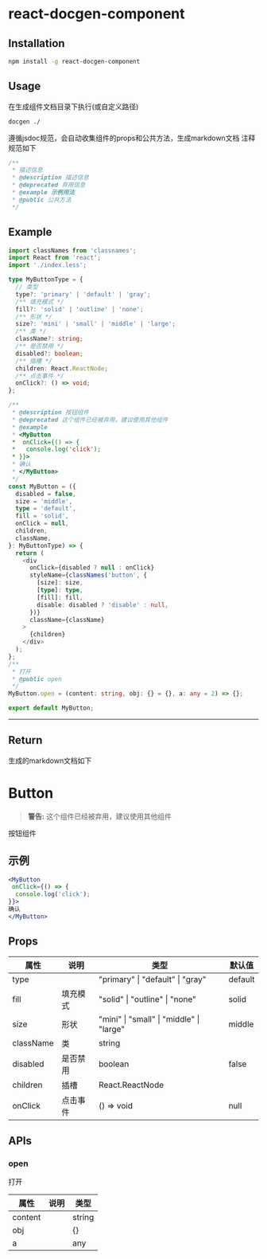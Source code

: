 # react-docgen-component

## Installation

```bash
npm install -g react-docgen-component
```

## Usage
在生成组件文档目录下执行(或自定义路径)

```bash
docgen ./
```
遵循jsdoc规范，会自动收集组件的props和公共方法，生成markdown文档
注释规范如下
```typescript
/**
 * 描述信息
 * @description 描述信息
 * @deprecated 弃用信息
 * @example 示例用法
 * @public 公共方法
 */
```

## Example

```typescript
import classNames from 'classnames';
import React from 'react';
import './index.less';

type MyButtonType = {
  // 类型
  type?: 'primary' | 'default' | 'gray';
  /** 填充模式 */
  fill?: 'solid' | 'outline' | 'none';
  /** 形状 */
  size?: 'mini' | 'small' | 'middle' | 'large';
  /** 类 */
  className?: string;
  /** 是否禁用 */
  disabled?: boolean;
  /** 插槽 */
  children: React.ReactNode;
  /** 点击事件 */
  onClick?: () => void;
};

/**
 * @description 按钮组件
 * @deprecated 这个组件已经被弃用，建议使用其他组件
 * @example
 * <MyButton
 *  onClick={() => {
 *   console.log('click');
 * }}>
 * 确认
 * </MyButton>
 */
const MyButton = ({
  disabled = false,
  size = 'middle',
  type = 'default',
  fill = 'solid',
  onClick = null,
  children,
  className,
}: MyButtonType) => {
  return (
    <div
      onClick={disabled ? null : onClick}
      styleName={classNames('button', {
        [size]: size,
        [type]: type,
        [fill]: fill,
        disable: disabled ? 'disable' : null,
      })}
      className={className}
    >
      {children}
    </div>
  );
};
/**
 * 打开
 * @public open
 */
MyButton.open = (content: string, obj: {} = {}, a: any = 2) => {};

export default MyButton;
```
---
## Return
生成的markdown文档如下

# Button

> **警告:** 这个组件已经被弃用，建议使用其他组件

按钮组件

## 示例

```jsx
<MyButton
 onClick={() => {
  console.log('click');
}}>
确认
</MyButton>
```

## Props

| 属性 | 说明 | 类型 | 默认值 |
| ---- | ----------- | ---- | ------- |
| type |  | "primary" \| "default" \| "gray" | default |
| fill | 填充模式 | "solid" \| "outline" \| "none" | solid |
| size | 形状 | "mini" \| "small" \| "middle" \| "large" | middle |
| className | 类 | string |  |
| disabled | 是否禁用 | boolean | false |
| children | 插槽 | React.ReactNode |  |
| onClick | 点击事件 | () => void | null |

## APIs

### open

打开

| 属性 | 说明 | 类型 |
| ---- | ----------- | ---- |
| content |  | string |
| obj |  | {} |
| a |  | any |
